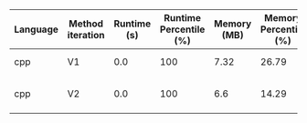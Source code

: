 | Language | Method iteration | Runtime (s) | Runtime Percentile (%) | Memory (MB) | Memory Percentile (%) | Notes                       |
| -------- | ---------------- | ----------- | ---------------------- | ----------- | --------------------- | --------------------------- |
| cpp      | V1               | 0.0         | 100                    | 7.32        | 26.79                 | No improvements             |
| cpp      | V2               | 0.0         | 100                    | 6.6         | 14.29                 | Use stack instead of vector |
